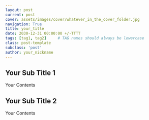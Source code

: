 ```yaml
---
layout: post
current: post
cover: assets/images/cover/whatever_in_the_cover_folder.jpg
navigation: True
title: your_title
date: 2030-12-31 00:00:00 +/-TTTT
tags: [tag1, tag2]     # TAG names should always be lowercase
class: post-template
subclass: 'post'
author: your_nickname
---
```


## Your Sub Title 1

Your Contents

## Your Sub Title 2

Your Contents
